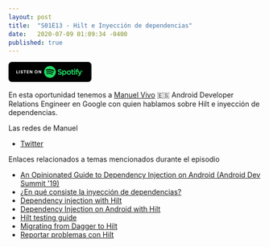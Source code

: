 ```yaml
---
layout: post
title:  "S01E13 - Hilt e Inyección de dependencias"
date:   2020-07-09 01:09:34 -0400
published: true
---
```


[<img src="/spotify-podcast-badge.png">](https://open.spotify.com/episode/5QDP4HD5Qp0FnDtAhPrgmg?si=-9GKZkjbQi-9amOi1Ft7Zg)

En esta oportunidad tenemos a [Manuel Vivo](https://twitter.com/manuelvicnt) 🇪🇸 Android Developer Relations Engineer en Google con quien hablamos sobre Hilt e inyección de dependencias. 

Las redes de Manuel

* [Twitter](https://twitter.com/manuelvicnt)

Enlaces relacionados a temas mencionados durante el episodio

* [An Opinionated Guide to Dependency Injection on Android (Android Dev Summit '19)](https://www.youtube.com/watch?v=o-ins1nvbDg&list=PLWz5rJ2EKKc_xXXubDti2eRnIKU0p7wHd&index=41&t=0s)
* [¿En qué consiste la inyección de dependencias?](https://developer.android.com/training/dependency-injection)
* [Dependency injection with Hilt](https://developer.android.com/training/dependency-injection/hilt-android)
* [Dependency Injection on Android with Hilt](https://medium.com/androiddevelopers/dependency-injection-on-android-with-hilt-67b6031e62d)
* [Hilt testing guide](https://developer.android.com/training/dependency-injection/hilt-testing)
* [Migrating from Dagger to Hilt](https://dagger.dev/hilt/migration-guide)
* [Reportar problemas con Hilt](https://github.com/google/dagger/issues)